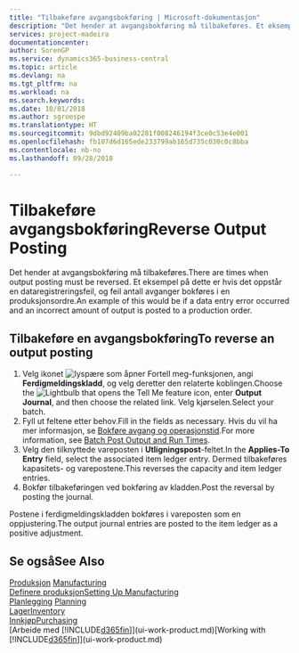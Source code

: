 ```yaml
---
title: "Tilbakeføre avgangsbokføring | Microsoft-dokumentasjon"
description: "Det hender at avgangsbokføring må tilbakeføres. Et eksempel på dette er hvis det oppstår en dataregistreringsfeil, og feil antall avganger bokføres i en produksjonsordre."
services: project-madeira
documentationcenter: 
author: SorenGP
ms.service: dynamics365-business-central
ms.topic: article
ms.devlang: na
ms.tgt_pltfrm: na
ms.workload: na
ms.search.keywords: 
ms.date: 10/01/2018
ms.author: sgroespe
ms.translationtype: HT
ms.sourcegitcommit: 9dbd92409ba02281f008246194f3ce0c53e4e001
ms.openlocfilehash: fb107d6d165ede233799ab165d735c030c0c8bba
ms.contentlocale: nb-no
ms.lasthandoff: 09/28/2018

---
```

# <a name="reverse-output-posting"></a><span data-ttu-id="bbd98-104">Tilbakeføre avgangsbokføring</span><span class="sxs-lookup"><span data-stu-id="bbd98-104">Reverse Output Posting</span></span>
<span data-ttu-id="bbd98-105">Det hender at avgangsbokføring må tilbakeføres.</span><span class="sxs-lookup"><span data-stu-id="bbd98-105">There are times when output posting must be reversed.</span></span> <span data-ttu-id="bbd98-106">Et eksempel på dette er hvis det oppstår en dataregistreringsfeil, og feil antall avganger bokføres i en produksjonsordre.</span><span class="sxs-lookup"><span data-stu-id="bbd98-106">An example of this would be if a data entry error occurred and an incorrect amount of output is posted to a production order.</span></span>  

## <a name="to-reverse-an-output-posting"></a><span data-ttu-id="bbd98-107">Tilbakeføre en avgangsbokføring</span><span class="sxs-lookup"><span data-stu-id="bbd98-107">To reverse an output posting</span></span>  
1.  <span data-ttu-id="bbd98-108">Velg ikonet ![lyspære som åpner Fortell meg-funksjonen](media/ui-search/search_small.png "Fortell hva du vil gjøre"), angi **Ferdigmeldingskladd**, og velg deretter den relaterte koblingen.</span><span class="sxs-lookup"><span data-stu-id="bbd98-108">Choose the ![Lightbulb that opens the Tell Me feature](media/ui-search/search_small.png "Tell me what you want to do") icon, enter **Output Journal**, and then choose the related link.</span></span> <span data-ttu-id="bbd98-109">Velg kjørselen.</span><span class="sxs-lookup"><span data-stu-id="bbd98-109">Select your batch.</span></span>  
2. <span data-ttu-id="bbd98-110">Fyll ut feltene etter behov.</span><span class="sxs-lookup"><span data-stu-id="bbd98-110">Fill in the fields as necessary.</span></span> <span data-ttu-id="bbd98-111">Hvis du vil ha mer informasjon, se [Bokføre avgang og operasjonstid](production-how-to-post-output-quantity.md).</span><span class="sxs-lookup"><span data-stu-id="bbd98-111">For more information, see [Batch Post Output and Run Times](production-how-to-post-output-quantity.md).</span></span>
3.  <span data-ttu-id="bbd98-112">Velg den tilknyttede vareposten i **Utligningspost**-feltet.</span><span class="sxs-lookup"><span data-stu-id="bbd98-112">In the **Applies-To Entry** field, select the associated item ledger entry.</span></span> <span data-ttu-id="bbd98-113">Dermed tilbakeføres kapasitets- og varepostene.</span><span class="sxs-lookup"><span data-stu-id="bbd98-113">This reverses the capacity and item ledger entries.</span></span>  
4. <span data-ttu-id="bbd98-114">Bokfør tilbakeføringen ved bokføring av kladden.</span><span class="sxs-lookup"><span data-stu-id="bbd98-114">Post the reversal by posting the journal.</span></span>  

<span data-ttu-id="bbd98-115">Postene i ferdigmeldingskladden bokføres i vareposten som en oppjustering.</span><span class="sxs-lookup"><span data-stu-id="bbd98-115">The output journal entries are posted to the item ledger as a positive adjustment.</span></span>  

## <a name="see-also"></a><span data-ttu-id="bbd98-116">Se også</span><span class="sxs-lookup"><span data-stu-id="bbd98-116">See Also</span></span>  
 <span data-ttu-id="bbd98-117">[Produksjon](production-manage-manufacturing.md)  </span><span class="sxs-lookup"><span data-stu-id="bbd98-117">[Manufacturing](production-manage-manufacturing.md)  </span></span>  
 [<span data-ttu-id="bbd98-118">Definere produksjon</span><span class="sxs-lookup"><span data-stu-id="bbd98-118">Setting Up Manufacturing</span></span>](production-configure-production-processes.md)  
 <span data-ttu-id="bbd98-119">[Planlegging](production-planning.md)    </span><span class="sxs-lookup"><span data-stu-id="bbd98-119">[Planning](production-planning.md)    </span></span>  
 [<span data-ttu-id="bbd98-120">Lager</span><span class="sxs-lookup"><span data-stu-id="bbd98-120">Inventory</span></span>](inventory-manage-inventory.md)  
 [<span data-ttu-id="bbd98-121">Innkjøp</span><span class="sxs-lookup"><span data-stu-id="bbd98-121">Purchasing</span></span>](purchasing-manage-purchasing.md)  
 <span data-ttu-id="bbd98-122">[Arbeide med [!INCLUDE[d365fin](includes/d365fin_md.md)]](ui-work-product.md)</span><span class="sxs-lookup"><span data-stu-id="bbd98-122">[Working with [!INCLUDE[d365fin](includes/d365fin_md.md)]](ui-work-product.md)</span></span>  

